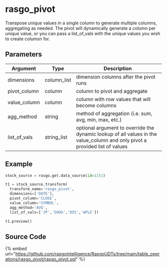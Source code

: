 

# rasgo_pivot

Transpose unique values in a single column to generate multiple columns, aggregating as needed. The pivot will dynamically generate a column per unique value, or you can pass a list_of_vals with the unique values you wish to create columsn for.

## Parameters

|   Argument   |    Type     |                                                         Description                                                         |
| ------------ | ----------- | --------------------------------------------------------------------------------------------------------------------------- |
| dimensions   | column_list | dimension columns after the pivot runs                                                                                      |
| pivot_column | column      | column to pivot and aggregate                                                                                               |
| value_column | column      | column with row values that will become columns                                                                             |
| agg_method   | string      | method of aggregation (i.e. sum, avg, min, max, etc.)                                                                       |
| list_of_vals | string_list | optional argument to override the dynamic lookup of all values in the value_column and only pivot a provided list of values |


## Example

```py
stock_source = rasgo.get.data_source(id=1151)

t1 = stock_source.transform(
  transform_name='rasgo_pivot',
  dimensions=['DATE'],
  pivot_column='CLOSE',
  value_column='SYMBOL',
  agg_method='AVG',
  list_of_vals=['JP','GOOG','DIS','APLE'])

t1.preview()
```

## Source Code

{% embed url="https://github.com/rasgointelligence/RasgoUDTs/tree/main/table_operations/rasgo_pivot/rasgo_pivot.sql" %}

